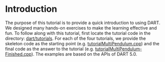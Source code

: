 # Introduction

The purpose of this tutorial is to provide a quick introduction to
using DART. We designed many hands-on exercises to make the learning
effective and fun. To follow along with this tutorial, first locate
the tutorial code in the directory: [dart/tutorials](https://github.com/dartsim/dart/tree/release-5.1/tutorials). For each of the
four tutorials, we provide the skeleton code as the starting point
(e.g. [tutorialMultiPendulum.cpp](https://github.com/dartsim/dart/blob/release-5.1/tutorials/tutorialMultiPendulum.cpp)) and
the final code as the answer to the tutorial (e.g. [tutorialMultiPendulum-Finished.cpp](https://github.com/dartsim/dart/blob/release-5.1/tutorials/tutorialMultiPendulum-Finished.cpp)). The examples are based on the APIs of DART 5.0.
